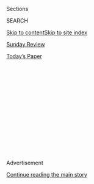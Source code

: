 <div id="app">

<div>

<div>

<div>

<div class="NYTAppHideMasthead css-1q2w90k e1suatyy0">

<div class="section css-ui9rw0 e1suatyy2">

<div class="css-eph4ug er09x8g0">

<div class="css-6n7j50">

</div>

<span class="css-1dv1kvn">Sections</span>

<div class="css-10488qs">

<span class="css-1dv1kvn">SEARCH</span>

</div>

[Skip to content](#site-content)[Skip to site index](#site-index)

</div>

<div id="masthead-section-label" class="css-1wr3we4 eaxe0e00">

[Sunday
Review](https://www.nytimes3xbfgragh.onion/section/opinion/sunday)

</div>

<div class="css-10698na e1huz5gh0">

</div>

</div>

<div id="masthead-bar-one" class="section hasLinks css-15hmgas e1csuq9d3">

<div class="css-uqyvli e1csuq9d0">

</div>

<div class="css-1uqjmks e1csuq9d1">

</div>

<div class="css-9e9ivx">

[](https://myaccount.nytimes3xbfgragh.onion/auth/login?response_type=cookie&client_id=vi)

</div>

<div class="css-1bvtpon e1csuq9d2">

[Today’s
Paper](https://www.nytimes3xbfgragh.onion/section/todayspaper)

</div>

</div>

</div>

</div>

<div data-aria-hidden="false">

<div id="site-content" data-role="main">

<div>

<div class="css-1aor85t" style="opacity:0.000000001;z-index:-1;visibility:hidden">

<div class="css-1hqnpie">

<div class="css-epjblv">

<span class="css-17xtcya">[Sunday
Review](/section/opinion/sunday)</span><span class="css-x15j1o">|</span><span class="css-fwqvlz">Covid
Dreams, Trump
Nightmares</span>

</div>

<div class="css-k008qs">

<div class="css-1iwv8en">

<span class="css-18z7m18"></span>

<div>

</div>

</div>

<span class="css-1n6z4y">https://nyti.ms/3ggB2Zr</span>

<div class="css-1705lsu">

<div class="css-4xjgmj">

<div class="css-4skfbu" data-role="toolbar" data-aria-label="Social Media Share buttons, Save button, and Comments Panel with current comment count" data-testid="share-tools">

  - 
  - 
  - 
  - 
    
    <div class="css-6n7j50">
    
    </div>

  - 
  - 

</div>

</div>

</div>

</div>

</div>

</div>

<div id="NYT_TOP_BANNER_REGION" class="css-13pd83m">

</div>

<div id="top-wrapper" class="css-1sy8kpn">

<div id="top-slug" class="css-l9onyx">

Advertisement

</div>

[Continue reading the main
story](#after-top)

<div class="ad top-wrapper" style="text-align:center;height:100%;display:block;min-height:250px">

<div id="top" class="place-ad" data-position="top" data-size-key="top">

</div>

</div>

<div id="after-top">

</div>

</div>

<div>

<div class="css-v5btjw etb61u70">

<div class="css-v05ibm etb61u71">

[Opinion](/section/opinion)

</div>

</div>

<div id="sponsor-wrapper" class="css-1hyfx7x">

<div id="sponsor-slug" class="css-19vbshk">

Supported by

</div>

[Continue reading the main
story](#after-sponsor)

<div id="sponsor" class="ad sponsor-wrapper" style="text-align:center;height:100%;display:block">

</div>

<div id="after-sponsor">

</div>

</div>

<div class="css-186x18t">

</div>

<div class="css-1vkm6nb ehdk2mb0">

# Covid Dreams, Trump Nightmares

</div>

Of masks, unmasking and dropping our professional masks for our medical
ones.

<div class="css-18e8msd">

<div class="css-vp77d3 epjyd6m0">

<div class="css-1p10dcb ey68jwv0" data-aria-hidden="true">

[![Maureen
Dowd](https://static01.graylady3jvrrxbe.onion/images/2018/04/02/opinion/maureen-dowd/maureen-dowd-thumbLarge.png
"Maureen Dowd")](https://www.nytimes3xbfgragh.onion/by/maureen-dowd)

</div>

<div class="css-1baulvz">

By [<span class="css-1baulvz last-byline" itemprop="name">Maureen
Dowd</span>](https://www.nytimes3xbfgragh.onion/by/maureen-dowd)

<div class="css-8atqhb">

Opinion Columnist

</div>

</div>

</div>

  - May 23,
    2020

  - 
    
    <div class="css-4xjgmj">
    
    <div class="css-d8bdto" data-role="toolbar" data-aria-label="Social Media Share buttons, Save button, and Comments Panel with current comment count" data-testid="share-tools">
    
      - 
      - 
      - 
      - 
        
        <div class="css-6n7j50">
        
        </div>
    
      - 
      - 
    
    </div>
    
    </div>

</div>

<div class="css-79elbk" data-testid="photoviewer-wrapper">

<div class="css-z3e15g" data-testid="photoviewer-wrapper-hidden">

</div>

<div class="css-1a48zt4 ehw59r15" data-testid="photoviewer-children">

![<span class="css-16f3y1r e13ogyst0" data-aria-hidden="true">Refusing
to really wear a face mask in public, President Trump played role model
for Americans who reject guidelines promoted by the government led by,
oh, that’s right, President
Trump.</span><span class="css-cnj6d5 e1z0qqy90" itemprop="copyrightHolder"><span class="css-1ly73wi e1tej78p0">Credit...</span><span><span>Doug
Mills/The New York
Times</span></span></span>](https://static01.graylady3jvrrxbe.onion/images/2020/05/24/opinion/sunday/24Dowd/24Dowd-articleLarge.jpg?quality=75&auto=webp&disable=upscale)

</div>

</div>

</div>

<div class="section meteredContent css-1r7ky0e" name="articleBody" itemprop="articleBody">

<div class="css-1fanzo5 StoryBodyCompanionColumn">

<div class="css-53u6y8">

WASHINGTON — My corona dreams are so crazy and vibrant, with star turns
by politicians, celebrities, zombies and my late mother, that sometimes
as I wake, I groggily think the virus that devoured the globe has to be
a dystopian vision.

Then, still sliding into consciousness, I muse that Donald Trump
lumbering around the White House must have been a dream, too. How is it
possible that this man is actually president?

But the Trump carnival of dread, with its twin fixations on masks and
unmasking, is all too real.

On Thursday, as China played [King Kong with Hong
Kong](https://www.nytimes3xbfgragh.onion/2020/05/22/world/asia/hong-kong-china-protest.html);
as unemployment [rose to 38.6
million](https://www.nytimes3xbfgragh.onion/2020/05/21/us/coronavirus-news-tracker.html);
as broken dams [unleashed a
flood](https://www.nytimes3xbfgragh.onion/2020/05/20/us/michigan-dams.html)
in Central Michigan; as the president continued to stubbornly and
recklessly claim he was taking hydroxychloroquine, [causing sales to
soar](https://www.cnn.com/2020/05/22/health/hydroxychloroquine-sales-covid-19-trump-invs/index.html);
as the news sank in that if the U.S. had acted even a week sooner on
social distancing that 36,000 people [might still be
alive](https://www.nytimes3xbfgragh.onion/2020/05/20/us/coronavirus-distancing-deaths.html);
as Senate Republicans finally cemented themselves to Trump and his crazy
schemes; as Trump stuck to his threat of [withholding federal
funds](https://www.nytimes3xbfgragh.onion/2020/05/20/us/politics/trump-michigan-vote-by-mail.html)
to Michigan and Nevada if those states enabled voters to vote; as a
partisan know-nothing [was put in
charge](https://www.nytimes3xbfgragh.onion/2020/05/21/us/politics/john-ratcliffe-intelligence-director.html)
of all our intelligence; as Trump [pulled out
of](https://www.nytimes3xbfgragh.onion/2020/05/21/us/politics/trump-open-skies-treaty-arms-control.html)
another major arms control pact; as Mike Pompeo basked in getting Trump
[to fire
another](https://www.nytimes3xbfgragh.onion/2020/05/22/us/politics/trump-inspectors-general.html)
inspector general ([this one looking
into](https://www.nytimes3xbfgragh.onion/2020/05/19/opinion/pompeo-state-department-inspector-general.html)
a backdoor deal to sell arms to Saudi Arabia and brazen grifting by the
Pompeos), the cliffhanger president made sure the focus was on just one
little thing: Would he or wouldn’t he wear a mask as he toured the Ford
plant in Ypsilanti?

After donning it for a few private moments with Ford executives, Trump
removed the mask for the public part of the tour, saying he “didn’t want
to give the press the pleasure of seeing it.”

</div>

</div>

<div class="css-1fanzo5 StoryBodyCompanionColumn">

<div class="css-53u6y8">

While you know Barack Obama would have been all about the mask, showing
the nation the proper example, Trump is afraid his followers will think
he’s a wimp if he wears it, that he’s conceding the danger of a pandemic
many in MAGA-land think is exaggerated or some sort of hoax.

The mask should be a medical signal, not a political one. But Trump
rejects the mask because of a misbegotten image of masculinity and
power. In denying the mask, he denies reality, science and the fact that
the country is in a crouch. Trump has proved that people wearing a mask
can present more truth than people not wearing a mask.

His latest con, something that he stupidly refers to as “Obamagate,” a
scandal about unmasking, is also misbegotten. You can’t create a scandal
about Obama out of nothing just because you hate the fact that he went
by the book while you dwell in a murky world of transgressions, that he
glides while you lurch.

Even as Trump tries to paint Joe Biden as gaga, he is doing something
truly gaga: He is running the government that is responding to the worst
pandemic in a century at the same time he is the leader of the
resistance to his own government, urging people and states to open up
whenever they see fit, recommending Clorox injections, stifling Dr.
Fauci, refusing to wear the mask.

The fact is that Donald Trump has been wearing a mask for a long time,
like Eleanor Rigby “wearing the face that she keeps in a jar by the
door.” He studied larger-than-life titans like George Steinbrenner and
Lee Iacocca and invented a swaggering character called Donald Trump with
a career marked by evasions, deceptions and disguises.

</div>

</div>

<div class="css-1fanzo5 StoryBodyCompanionColumn">

<div class="css-53u6y8">

The young builder was intent, as T.S. Eliot wrote, to take the time “to
prepare a face to meet the faces that you meet.” Early on, Donald locked
in his costume for the masquerade, the look of a C.E.O. in the ’80s. His
body armor was a dark suit, white shirt and monochromatic silk tie. His
hair was a blond helmet, his war paint was orange.

“He is the most vaudevillian performance artist who ever inhabited the
White House,” says his biographer Tim O’Brien. “He has a consuming
desire to always be center stage, yet he never wants to reveal who he
really is. He masks his finances, his taxes, his friendships, his
ongoing family conflicts of interest, his ignorance and his
inadequacies. He’s constantly making up areas of expertise he doesn’t
have.

“He doesn’t read the Bible and he doesn’t live as a Christian and love
thy neighbor. But he is demanding that the churches be reopened because
his evangelical base will love that. Everything he’s doing right now is
to stave off a loss in November.”

Just as Obama [admitted at the end of his
presidency](https://www.theatlantic.com/magazine/archive/2016/04/the-obama-doctrine/471525/)
that he had not always been “attentive enough” to the parts of the job
he did not care for, the theatrics, the “simplistic” displays of
feelings and emotions designed “to satisfy the cable news hype-fest,”
Trump’s presidency is the reductio ad absurdum of all that. It is all
theatrics, all performance, all form with no content. His script is the
only truth.

Those of us who have donned protective masks to fight the virus have
taken off our professional masks — makeup, fashion, artifice. Now we see
celebrities and journalists in their own habitats without hair and
makeup, and that has made them seem more fully human.

Humanity is showing through — everywhere except, ironically, with the
unmasked Trump.

As we saw with Joe Biden’s latest contretemps, [telling Charlamagne Tha
God](https://www.nytimes3xbfgragh.onion/2020/05/22/us/politics/joe-biden-black-breakfast-club.html),
“If you have a problem figuring out whether you’re for me or Trump, then
you ain’t black,” Biden has his flaws. God love him.

But Trump without a mask is more of a masked person than Biden with a
mask.

*The Times is committed to publishing* [*a diversity of
letters*](https://www.nytimes3xbfgragh.onion/2019/01/31/opinion/letters/letters-to-editor-new-york-times-women.html)
*to the editor. We’d like to hear what you think about this or any of
our articles. Here are some*
[*tips*](https://help.nytimes3xbfgragh.onion/hc/en-us/articles/115014925288-How-to-submit-a-letter-to-the-editor)*.
And here’s our email:*
[*letters@NYTimes.com*](mailto:letters@NYTimes.com)*.*

*Follow The New York Times Opinion section on*
[*Facebook*](https://www.facebookcorewwwi.onion/nytopinion)*,* [*Twitter
(@NYTopinion)*](http://twitter.com/NYTOpinion) *and*
[*Instagram*](https://www.instagram.com/nytopinion/)*.*

</div>

</div>

</div>

<div>

</div>

<div>

</div>

<div>

</div>

<div>

<div id="bottom-wrapper" class="css-1ede5it">

<div id="bottom-slug" class="css-l9onyx">

Advertisement

</div>

[Continue reading the main
story](#after-bottom)

<div id="bottom" class="ad bottom-wrapper" style="text-align:center;height:100%;display:block;min-height:90px">

</div>

<div id="after-bottom">

</div>

</div>

</div>

</div>

</div>

## Site Index

<div>

</div>

## Site Information Navigation

  - [© <span>2020</span> <span>The New York Times
    Company</span>](https://help.nytimes3xbfgragh.onion/hc/en-us/articles/115014792127-Copyright-notice)

<!-- end list -->

  - [NYTCo](https://www.nytco.com/)
  - [Contact
    Us](https://help.nytimes3xbfgragh.onion/hc/en-us/articles/115015385887-Contact-Us)
  - [Work with us](https://www.nytco.com/careers/)
  - [Advertise](https://nytmediakit.com/)
  - [T Brand Studio](http://www.tbrandstudio.com/)
  - [Your Ad
    Choices](https://www.nytimes3xbfgragh.onion/privacy/cookie-policy#how-do-i-manage-trackers)
  - [Privacy](https://www.nytimes3xbfgragh.onion/privacy)
  - [Terms of
    Service](https://help.nytimes3xbfgragh.onion/hc/en-us/articles/115014893428-Terms-of-service)
  - [Terms of
    Sale](https://help.nytimes3xbfgragh.onion/hc/en-us/articles/115014893968-Terms-of-sale)
  - [Site
    Map](https://spiderbites.nytimes3xbfgragh.onion)
  - [Help](https://help.nytimes3xbfgragh.onion/hc/en-us)
  - [Subscriptions](https://www.nytimes3xbfgragh.onion/subscription?campaignId=37WXW)

</div>

</div>

</div>

</div>
